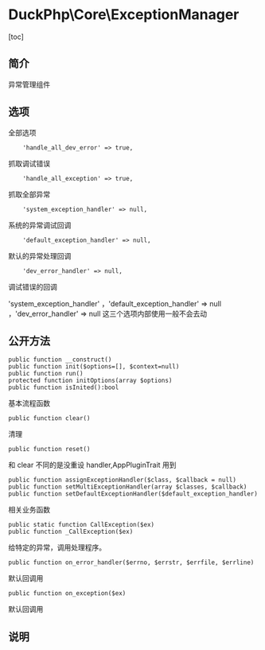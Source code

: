 # DuckPhp\Core\ExceptionManager
[toc]

## 简介
异常管理组件

## 选项
全部选项

        'handle_all_dev_error' => true,
抓取调试错误

        'handle_all_exception' => true,
抓取全部异常

        'system_exception_handler' => null,
系统的异常调试回调

        'default_exception_handler' => null,
默认的异常处理回调

        'dev_error_handler' => null,
调试错误的回调

'system_exception_handler' ，'default_exception_handler' => null ，'dev_error_handler' => null 这三个选项内部使用一般不会去动

## 公开方法

    public function __construct()
    public function init($options=[], $context=null)
    public function run()
    protected function initOptions(array $options)
    public function isInited():bool
基本流程函数

    public function clear()
清理

    public function reset()
和 clear 不同的是没重设 handler,AppPluginTrait 用到

    public function assignExceptionHandler($class, $callback = null)
    public function setMultiExceptionHandler(array $classes, $callback)
    public function setDefaultExceptionHandler($default_exception_handler)
相关业务函数

    public static function CallException($ex)
    public function _CallException($ex)
给特定的异常，调用处理程序。

    public function on_error_handler($errno, $errstr, $errfile, $errline)
默认回调用

    public function on_exception($ex)
默认回调用


## 说明

